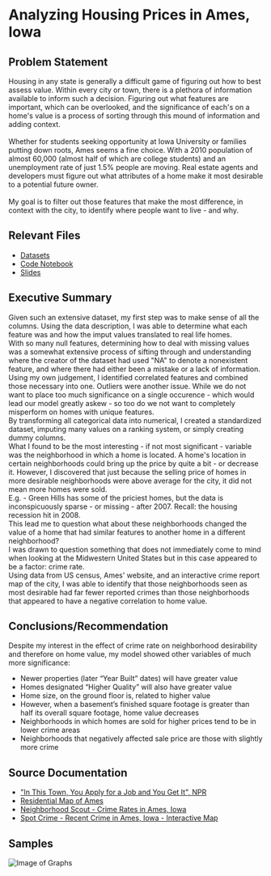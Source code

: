 # Analyzing Housing Prices in Ames, Iowa

## Problem Statement
  Housing in any state is generally a difficult game of figuring out how to best assess value. Within every city or town, there is a plethora of information available to inform such a decision. Figuring out what features are important, which can be overlooked, and the significance of each's on a home's value is a process of sorting through this mound of information and adding context.    
  <br>
  Whether for students seeking opportunity at Iowa University or families putting down roots, Ames seems a fine choice.
With a 2010 population of almost 60,000 (almost half of which are college students) and an unemployment rate of just 1.5% people are moving.
Real estate agents and developers must figure out what attributes of a home make it most desirable to a potential future owner.    
<br>
My goal is to filter out those features that make the most difference, in context with the city, to identify where people want to live - and why.    

## Relevant Files
* [Datasets](https://github.com/rows317/Project2---Housing-in-Ames-Iowa/tree/master/datasets)
* [Code Notebook](https://github.com/rows317/Project2---Housing-in-Ames-Iowa/blob/master/code/Project2-Copy2.ipynb)
* [Slides](https://docs.google.com/presentation/d/1MM3tVLN0oCN3TYF456SoIycP0dxYaI6Xppbsx8q8hGM/edit?usp=sharing)

## Executive Summary
  Given such an extensive dataset, my first step was to make sense of all the columns. Using the data description, I was able to determine what each feature was and how the imput values translated to real life homes.<br>
  With so many null features, determining how to deal with missing values was a somewhat extensive process of sifting through and understanding where the creator of the dataset had used "NA" to denote a nonexistent feature, and where there had either been a mistake or a lack of information.<br>
  Using my own judgement, I identified correlated features and combined those necessary into one. Outliers were another issue. While we do not want to place too much significance on a single occurence - which would lead our model greatly askew - so too do we not want to completely misperform on homes with unique features.    
  By transforming all categorical data into numerical, I created a standardized dataset, imputing many values on a ranking system, or simply creating dummy columns.    
  What I found to be the most interesting - if not most significant - variable was the neighborhood in which a home is located. A home's location in certain neighborhoods could bring up the price by quite a bit - or decrease it. However, I discovered that just because the selling price of homes in more desirable neighborhoods were above average for the city, it did not mean more homes were sold. <br> 
  E.g. - Green Hills has some of the priciest homes, but the data is inconspicuously sparse - or missing - after 2007. Recall: the housing recession hit in 2008.    
  This lead me to question what about these neighborhoods changed the value of a home that had similar features to another home in a different neighborhood?<br>
  I was drawn to question something that does not immediately come to mind when looking at the Midwestern United States but in this case appeared to be a factor: crime rate.<br>
  Using data from US census, Ames' website, and an interactive crime report map of the city, I was able to identify that those neighborhoods seen as most desirable had far fewer reported crimes than those neighborhoods that appeared to have a negative correlation to home value.     
  
  ## Conclusions/Recommendation
   Despite my interest in the effect of crime rate on neighborhood desirability and therefore on home value, my model showed other variables of much more significance:    
    
* Newer properties (later “Year Built” dates) will have greater value
* Homes designated “Higher Quality” will also have greater value
* Home size, on the ground floor is, related to higher value
* However, when a basement’s finished square footage is greater than half its overall square footage, home value decreases
* Neighborhoods in which homes are sold for higher prices tend to be in lower crime areas
* Neighborhoods that negatively affected sale price are those with slightly more crime    

## Source Documentation

* ["In This Town, You Apply for a Job and You Get It", NPR](https://www.npr.org/2019/05/23/721086615/in-this-town-you-apply-for-a-job-and-you-get-it)
* [Residential Map of Ames](http://jse.amstat.org/v19n3/decock/AmesResidential.pdf)
* [Neighborhood Scout - Crime Rates in Ames, Iowa](https://www.neighborhoodscout.com/ia/ames/crime)
* [Spot Crime - Recent Crime in Ames, Iowa - Interactive Map](https://spotcrime.com/ia/ames)

## Samples
![Image of Graphs](https://github.com/rows317/Project2---Housing-in-Ames-Iowa/blob/master/code/ames_samp.jpg)

  
 


